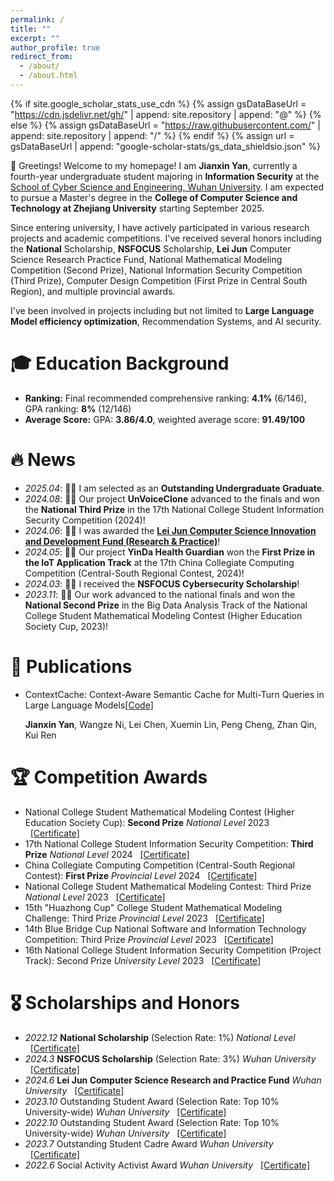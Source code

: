 ```yaml
---
permalink: /
title: ""
excerpt: ""
author_profile: true
redirect_from: 
  - /about/
  - /about.html
---
```

{% if site.google_scholar_stats_use_cdn %}
{% assign gsDataBaseUrl = "https://cdn.jsdelivr.net/gh/" | append: site.repository | append: "@" %}
{% else %}
{% assign gsDataBaseUrl = "https://raw.githubusercontent.com/" | append: site.repository | append: "/" %}
{% endif %}
{% assign url = gsDataBaseUrl | append: "google-scholar-stats/gs_data_shieldsio.json" %}

<span class='anchor' id='about-me'></span>
  👋 Greetings! Welcome to my homepage! I am ​**Jianxin Yan**, currently a fourth-year undergraduate student majoring in ​**Information Security** at the [School of Cyber Science and Engineering, Wuhan University](https://cse.whu.edu.cn/). I am expected to pursue a Master's degree in the ​**College of Computer Science and Technology at Zhejiang University** starting September 2025.  

  Since entering university, I have actively participated in various research projects and academic competitions. I've received several honors including the **National** Scholarship, **NSFOCUS** Scholarship, **Lei Jun** Computer Science Research Practice Fund, National Mathematical Modeling Competition (Second Prize), National Information Security Competition (Third Prize), Computer Design Competition (First Prize in Central South Region), and multiple provincial awards. 
  
  I've been involved in projects including but not limited to **Large Language Model efficiency optimization**, Recommendation Systems, and AI security.


# 🎓 Education Background  

- **Ranking:** Final recommended comprehensive ranking: **4.1%** (6/146), GPA ranking: **8%** (12/146)  
- **Average Score:** GPA: **3.86/4.0**, weighted average score: **91.49/100**  

# 🔥 News  

- *2025.04*: 🎉🎉 I am selected as an **Outstanding Undergraduate Graduate**.  
- *2024.08*: 🎉🎉 Our project **UnVoiceClone** advanced to the finals and won the **National Third Prize** in the 17th National College Student Information Security Competition (2024)!  
- *2024.06*: 🎉🎉 I was awarded the **[Lei Jun Computer Science Innovation and Development Fund (Research & Practice)](https://cse.whu.edu.cn/info/1101/23802.htm)**!  
- *2024.05*: 🎉🎉 Our project **YinDa Health Guardian** won the **First Prize in the IoT Application Track** at the 17th China Collegiate Computing Competition (Central-South Regional Contest, 2024)!  
- *2024.03*: 🎉🎉 I received the **NSFOCUS Cybersecurity Scholarship**!  
- *2023.11*: 🎉🎉 Our work advanced to the national finals and won the **National Second Prize** in the Big Data Analysis Track of the National College Student Mathematical Modeling Contest (Higher Education Society Cup, 2023)!


# 📝 Publications

- ContextCache: Context-Aware Semantic Cache for Multi-Turn Queries in Large Language Models[[Code]](https://github.com/uYanJX/ContextCache) 

  **Jianxin Yan**, Wangze Ni, Lei Chen, Xuemin Lin, Peng Cheng, Zhan Qin, Kui Ren


# 🏆 Competition Awards  

- National College Student Mathematical Modeling Contest (Higher Education Society Cup): **Second Prize** *National Level* 2023 &nbsp;&nbsp;[[Certificate]](..\docs\shumo.jpg)  
- 17th National College Student Information Security Competition: **Third Prize** *National Level* 2024 &nbsp;&nbsp;[[Certificate]](..\docs\xinan.jpg)  
- China Collegiate Computing Competition (Central-South Regional Contest): **First Prize** *Provincial Level* 2024 &nbsp;&nbsp;[[Certificate]](..\docs\jishe.jpg)  
- National College Student Mathematical Modeling Contest: Third Prize *National Level* 2023 &nbsp;&nbsp;[[Certificate]](..\docs\shuxue.jpg)  
- 15th "Huazhong Cup" College Student Mathematical Modeling Challenge: Third Prize *Provincial Level* 2023 &nbsp;&nbsp;[[Certificate]](..\docs\hzb.png)  
- 14th Blue Bridge Cup National Software and Information Technology Competition: Third Prize *Provincial Level* 2023 &nbsp;&nbsp;[[Certificate]](..\docs\lqb.jpg)  
- 16th National College Student Information Security Competition (Project Track): Second Prize *University Level* 2023 &nbsp;&nbsp;[[Certificate]](..\docs\security.jpg)  


# 🎖 Scholarships and Honors  

- *2022.12* **National Scholarship** (Selection Rate: 1%) *National Level* &nbsp;&nbsp;[[Certificate]](..\docs\gj.jpg)  
- *2024.3* **NSFOCUS Scholarship** (Selection Rate: 3%) *Wuhan University* &nbsp;&nbsp;[[Certificate]](..\docs\lvmeng.pdf)  
- *2024.6* **Lei Jun Computer Science Research and Practice Fund** *Wuhan University* &nbsp;&nbsp;[[Certificate]](https://cse.whu.edu.cn/info/1101/23802.htm)  
- *2023.10* Outstanding Student Award (Selection Rate: Top 10% University-wide) *Wuhan University* &nbsp;&nbsp;[[Certificate]](..\docs\sanhao23.jpg)  
- *2022.10* Outstanding Student Award (Selection Rate: Top 10% University-wide) *Wuhan University* &nbsp;&nbsp;[[Certificate]](..\docs\sanhao22.jpg)  
- *2023.7* Outstanding Student Cadre Award *Wuhan University* &nbsp;&nbsp;[[Certificate]](..\docs\ganbu.jpg)  
- *2022.6* Social Activity Activist Award *Wuhan University* &nbsp;&nbsp;[[Certificate]](..\docs\shehui.jpg)


<!-- 
# 📖 Educations

- *2021.9 - 至今*, 本科生, 武汉大学国家网络安全学院, 专业： 信息安全. -->
